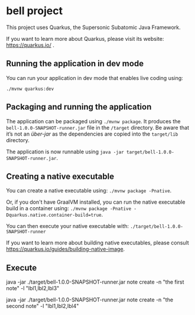 # bell project

This project uses Quarkus, the Supersonic Subatomic Java Framework.

If you want to learn more about Quarkus, please visit its website: https://quarkus.io/ .

## Running the application in dev mode

You can run your application in dev mode that enables live coding using:
```
./mvnw quarkus:dev
```

## Packaging and running the application

The application can be packaged using `./mvnw package`.
It produces the `bell-1.0.0-SNAPSHOT-runner.jar` file in the `/target` directory.
Be aware that it’s not an _über-jar_ as the dependencies are copied into the `target/lib` directory.

The application is now runnable using `java -jar target/bell-1.0.0-SNAPSHOT-runner.jar`.

## Creating a native executable

You can create a native executable using: `./mvnw package -Pnative`.

Or, if you don't have GraalVM installed, you can run the native executable build in a container using: `./mvnw package -Pnative -Dquarkus.native.container-build=true`.

You can then execute your native executable with: `./target/bell-1.0.0-SNAPSHOT-runner`

If you want to learn more about building native executables, please consult https://quarkus.io/guides/building-native-image.


## Execute
java -jar ./target/bell-1.0.0-SNAPSHOT-runner.jar note create -n "the first note" -l "lbl1,lbl2,lbl3"

java -jar ./target/bell-1.0.0-SNAPSHOT-runner.jar note create -n "the second note" -l "lbl1,lbl2,lbl4"
